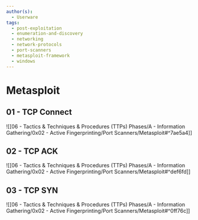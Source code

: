```yaml
---
author(s):
  - Userware
tags:
  - post-exploitation
  - enumeration-and-discovery
  - networking
  - network-protocols
  - port-scanners
  - metasploit-framework
  - windows
---
```

# Metasploit

## 01 - TCP Connect

![[06 - Tactics & Techniques & Procedures (TTPs) Phases/A - Information Gathering/0x02 - Active Fingerprinting/Port Scanners/Metasploit#^7ae5a4]]

## 02 - TCP ACK

![[06 - Tactics & Techniques & Procedures (TTPs) Phases/A - Information Gathering/0x02 - Active Fingerprinting/Port Scanners/Metasploit#^def6fd]]

## 03 - TCP SYN

![[06 - Tactics & Techniques & Procedures (TTPs) Phases/A - Information Gathering/0x02 - Active Fingerprinting/Port Scanners/Metasploit#^0ff76c]]